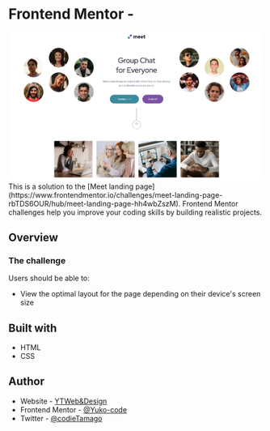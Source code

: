 # Frontend Mentor -
<img src="https://github.com/Yuko-code/Yuko-code/blob/main/meet.png" width="900">
This is a solution to the [Meet landing page]
(https://www.frontendmentor.io/challenges/meet-landing-page-rbTDS6OUR/hub/meet-landing-page-hh4wbZszM). Frontend Mentor challenges help you improve your coding skills by building realistic projects.

## Overview

### The challenge

Users should be able to:

- View the optimal layout for the page depending on their device's screen size

## Built with
- HTML
- CSS

## Author

- Website - [YTWeb&Design](https://ytwebxdesign.com/)
- Frontend Mentor - [@Yuko-code](https://www.frontendmentor.io/profile/Yuko-code)
- Twitter - [@codieTamago](https://www.twitter.com/codieTamago)
